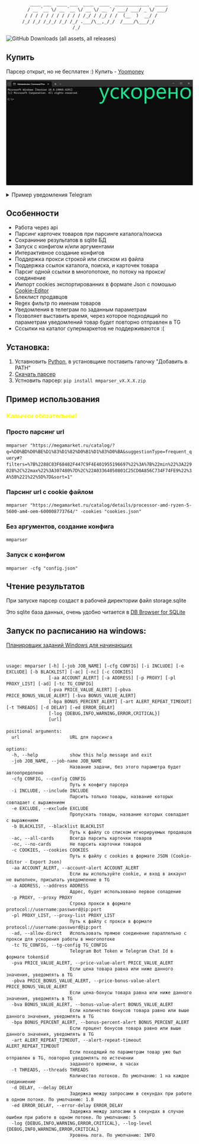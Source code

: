 # 
```
         ____ ___  ____ ___  ____  ____  _____________  _____
        / __ `__ \/ __ `__ \/ __ \/ __ `/ ___/ ___/ _ \/ ___/
       / / / / / / / / / / / /_/ / /_/ / /  (__  )  __/ /   
      /_/ /_/ /_/_/ /_/ /_/ .___/\__,_/_/  /____/\___/_/    
                         /_/
```
![GitHub Downloads (all assets, all releases)](https://img.shields.io/github/downloads/xob0t/mmparser/total)
## Купить
Парсер открыт, но не бесплатен :)
Купить - [Yoomoney](https://yoomoney.ru/to/410018051351692)

![demo](media/demo.webp)
<details>
  <summary>Пример уведомления Telegram</summary>
  <img src="media/tg_demo.jpg">
</details>

## Особенности
* Работа через api
* Парсинг карточек товаров при парсинге каталога/поиска
* Сохраниние результатов в sqlite БД
* Запуск с конфигом и/или аргументами
* Интерактивное создание конфигов
* Поддержка прокси строкой или списком из файла
* Поддержка ссылок каталога, поиска, и карточек товара
* Парсиг одной ссылки в многопотоке, по потоку на прокси/соединение
* Импорт cookies экспортированних в формате Json с помошью [Cookie-Editor](https://chrome.google.com/webstore/detail/hlkenndednhfkekhgcdicdfddnkalmdm)
* Блеклист продавцов
* Regex фильтр по именам товаров
* Уведомления в телеграм по заданным параметрам
* Позволяет выставить время, через которое подходящий по параметрам уведомлений товар будет повторно отправлен в TG
* Сссылки на каталог супермаркетов не поддерживаются :(

## Установка:
 1. Уставновить [Python](https://www.python.org/downloads/), в установщике поставить галочку "Добавить в PATH"
 2. [Скачать парсер](https://github.com/xob0t/mmparser/releases/latest/)
 3. Устновить парсер: `pip install mmparser_vX.X.X.zip`

## Пример использования
### <span style="color:yellow">Кавычки обязательны!</span>
### Просто парсинг url
`mmparser "https://megamarket.ru/catalog/?q=%D0%BD%D0%BE%D1%83%D1%82%D0%B1%D1%83%D0%BA&suggestionType=frequent_query#?filters=%7B%2288C83F68482F447C9F4E401955196697%22%3A%7B%22min%22%3A229028%2C%22max%22%3A307480%7D%2C%22A03364050801C25CD0A856C734F74FE9%22%3A%5B%221%22%5D%7D&sort=1"`
### Парсинг url с cookie файлом
`mmparser "https://megamarket.ru/catalog/details/processor-amd-ryzen-5-5600-am4-oem-600008773764/" -cookies "cookies.json"`
### Без аргументов, создание конфига
`mmparser`
### Запуск с конфигом
`mmparser -cfg "config.json"`

## Чтение результатов
При запуске парсер создаст в рабочей директории файл storage.sqlite

Это sqlite база данных, очень удобно читается в [DB Browser for SQLite](https://sqlitebrowser.org/)

## Запуск по расписанию на windows:
[Планировщик заданий Windows для начинающих](https://remontka.pro/windows-task-scheduler/)

#

```
usage: mmparser [-h] [-job JOB_NAME] [-cfg CONFIG] [-i INCLUDE] [-e EXCLUDE] [-b BLACKLIST] [-ac] [-nc] [-c COOKIES]
                [-aa ACCOUNT_ALERT] [-a ADDRESS] [-p PROXY] [-pl PROXY_LIST] [-ad] [-tc TG_CONFIG]
                [-pva PRICE_VALUE_ALERT] [-pbva PRICE_BONUS_VALUE_ALERT] [-bva BONUS_VALUE_ALERT]
                [-bpa BONUS_PERCENT_ALERT] [-art ALERT_REPEAT_TIMEOUT] [-t THREADS] [-d DELAY] [-ed ERROR_DELAY]
                [-log {DEBUG,INFO,WARNING,ERROR,CRITICAL}]
                [url]

positional arguments:
  url                   URL для парсинга

options:
  -h, --help            show this help message and exit
  -job JOB_NAME, --job-name JOB_NAME
                        Название задачи, без этого параметра будет автоопределено
  -cfg CONFIG, --config CONFIG
                        Путь к конфигу парсера
  -i INCLUDE, --include INCLUDE
                        Парсить только товары, название которых совпадает с выражением
  -e EXCLUDE, --exclude EXCLUDE
                        Пропускать товары, название которых совпадает с выражением
  -b BLACKLIST, --blacklist BLACKLIST
                        Путь к файлу со списком игнорируемых продавцов
  -ac, --all-cards      Всегда парсить карточки товаров
  -nc, --no-cards       Не парсить карточки товаров
  -c COOKIES, --cookies COOKIES
                        Путь к файлу с cookies в формате JSON (Cookie-Editor - Export Json)
  -aa ACCOUNT_ALERT, --account-alert ACCOUNT_ALERT
                        Если вы используйте cookie, и вход в аккаунт не выполнен, присылать уведомление в TG
  -a ADDRESS, --address ADDRESS
                        Адрес, будет использовано первое сопадение
  -p PROXY, --proxy PROXY
                        Строка прокси в формате protocol://username:password@ip:port
  -pl PROXY_LIST, --proxy-list PROXY_LIST
                        Путь к файлу с прокси в формате protocol://username:password@ip:port
  -ad, --allow-direct   Использовать прямое соединение параллельно с прокси для ускорения работы в многопотоке
  -tc TG_CONFIG, --tg-config TG_CONFIG
                        Telegram Bot Token и Telegram Chat Id в формате token$id
  -pva PRICE_VALUE_ALERT, --price-value-alert PRICE_VALUE_ALERT
                        Если цена товара равна или ниже данного значения, уведомлять в TG
  -pbva PRICE_BONUS_VALUE_ALERT, --price-bonus-value-alert PRICE_BONUS_VALUE_ALERT
                        Если цена-бонусы товара равна или ниже данного значения, уведомлять в TG
  -bva BONUS_VALUE_ALERT, --bonus-value-alert BONUS_VALUE_ALERT
                        Если количество бонусов товара равно или выше данного значения, уведомлять в TG
  -bpa BONUS_PERCENT_ALERT, --bonus-percent-alert BONUS_PERCENT_ALERT
                        Если процент бонусов товара равно или выше данного значения, уведомлять в TG
  -art ALERT_REPEAT_TIMEOUT, --alert-repeat-timeout ALERT_REPEAT_TIMEOUT
                        Если походящий по параметрам товар уже был отправлен в TG, повторно уведомлять по истечении
                        заданного времени, в часах
  -t THREADS, --threads THREADS
                        Количество потоков. По умолчанию: 1 на каждое соединиение
  -d DELAY, --delay DELAY
                        Задержка между запросами в секундах при работе в одном потоке. По умолчанию: 1.8
  -ed ERROR_DELAY, --error-delay ERROR_DELAY
                        Задержка между запосами в секундах в случае ошибки при работе в одном потоке. По умолчанию: 5
  -log {DEBUG,INFO,WARNING,ERROR,CRITICAL}, --log-level {DEBUG,INFO,WARNING,ERROR,CRITICAL}
                        Уровень лога. По умолчанию: INFO
```
